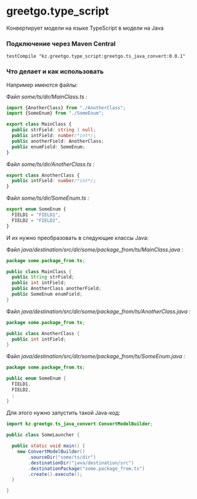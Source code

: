 # greetgo.type_script

Конвертирует модели на языке TypeScript в модели на Java

### Подключение через Maven Central

    testCompile "kz.greetgo.type_script:greetgo.ts_java_convert:0.0.1"

### Что делает и как использовать

Например имеются файлы:

Файл _some/ts/dir/MainClass.ts :_
```typescript
import {AnotherClass} from "./AnotherClass";
import {SomeEnum} from "./SomeEnum";

export class MainClass {
  public strField: string | null;
  public intField: number/*int*/;
  public anotherField: AnotherClass;
  public enumField: SomeEnum;
}
```
Файл _some/ts/dir/AnotherClass.ts :_
```typescript
export class AnotherClass {
  public intField: number/*int*/;
}
```
Файл _some/ts/dir/SomeEnum.ts :_
```typescript
export enum SomeEnum {
  FIELD1 = "FIELD1",
  FIELD2 = "FIELD2",
}
```

И их нужно преобразовать в следующие классы Java:

Файл _java/destination/src/dir/some/package_from/ts/MainClass.java :_

```java
package some.package_from.ts;

public class MainClass {
  public String strField;
  public int intField;
  public AnotherClass anotherField;
  public SomeEnum enumField;
}
```

Файл _java/destination/src/dir/some/package_from/ts/AnotherClass.java :_

```java
package some.package_from.ts;

public class AnotherClass {
  public int intField;
}
```

Файл _java/destination/src/dir/some/package_from/ts/SomeEnum.java :_

```java
package some.package_from.ts;

public enum SomeEnum {
  FIELD1,
  FIELD2,
  ;
}
```

Для этого нужно запустить такой Java-код:

```java
import kz.greetgo.ts_java_convert.ConvertModelBuilder;
  
public class SomeLauncher {

  public static void main() {
    new ConvertModelBuilder()
        .sourceDir("some/ts/dir")
        .destinationDir("java/destination/src")
        .destinationPackage("some.package_from.ts")
        .create().execute();
  }

}
```